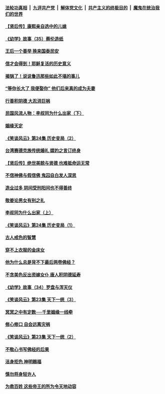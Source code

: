 ####  [法轮功真相](../../../../basic/blob/master/README.md?t=08211439) &nbsp;|&nbsp; [九评共产党](../../../../9ping.md/blob/master/README.md?t=08211439) &nbsp;|&nbsp; [解体党文化](../../../../jtdwh.md/blob/master/README.md?t=08211439)  &nbsp;|&nbsp; [共产主义的终极目的](../../../../gczydzjmd.md/blob/master/README.md?t=08211439) &nbsp;|&nbsp; [魔鬼在统治我们的世界](../../../../mgztzwmdsj.md/blob/master/README.md?t=08211439) 

#### [【贤后传】康熙亲自选中的儿媳](../pages/prog647/a102648586.md?t=08211439) 

#### [《幼学》故事（35）蔡伦造纸](../pages/prog647/a102648569.md?t=08211439) 

#### [王后一个善举 换来国泰民安](../pages/prog647/a102648357.md?t=08211439) 

#### [信才会得到！耶稣复活的历史意义](../pages/prog647/a102648280.md?t=08211439) 

#### [揭锅了！说说鲁迅那些如此不堪的事儿](../pages/prog647/a102647672.md?t=08211439) 

#### [“等你长大了 我便娶你” 他们后来真的成为夫妻](../pages/prog647/a102647657.md?t=08211439) 

#### [行善积阴德 大忍消巨祸](../pages/prog647/a102647644.md?t=08211439) 

#### [民国风流人物：李叔同为什么出家（下）](../pages/prog647/a102647636.md?t=08211439) 

#### [姻缘天定](../pages/prog647/a102646895.md?t=08211439) 

#### [《笑谈风云》第24集 历史变局（2）](../pages/prog647/a102646879.md?t=08211439) 

#### [台湾赛德克族传统婚礼 媒妁之言订终身](../pages/prog647/a102646649.md?t=08211439) 

#### [【贤后传】绝世美貌与贤德 也难抵命运无常](../pages/prog647/a102646047.md?t=08211439) 

#### [不信神佛与假信佛 鬼囚自白发人深思](../pages/prog647/a102646033.md?t=08211439) 

#### [造业过多 阴间受刑阳间也不得善终](../pages/prog647/a102646010.md?t=08211439) 

#### [敬姜论男女有别之礼](../pages/prog647/a102645258.md?t=08211439) 

#### [李叔同为什么出家（上）](../pages/prog647/a102645242.md?t=08211439) 

#### [《笑谈风云》第24集 历史变局（1）](../pages/prog647/a102645211.md?t=08211439) 

#### [古人戒色的智慧](../pages/prog647/a102644639.md?t=08211439) 

#### [穿不上衣服的金床女](../pages/prog647/a102644620.md?t=08211439) 

#### [他为什么总是背不下最后两卷佛经？](../pages/prog647/a102644587.md?t=08211439) 

#### [不贪美色反出资嫁女仆 唐人积阴德延寿](../pages/prog647/a102643957.md?t=08211439) 

#### [《幼学》故事（34）罗盘与浑天仪](../pages/prog647/a102643951.md?t=08211439) 

#### [《笑谈风云》第23集 天下一统（3）](../pages/prog647/a102643937.md?t=08211439) 

#### [冥冥之中有定数──千里姻缘一线牵](../pages/prog647/a102643074.md?t=08211439) 

#### [修心修口 自会远离灾祸](../pages/prog647/a102643036.md?t=08211439) 

#### [《笑谈风云》第23集 天下一统（2）](../pages/prog647/a102643014.md?t=08211439) 

#### [不敬心书写佛经的后果](../pages/prog647/a102642368.md?t=08211439) 

#### [洁身拒色 神明赐福](../pages/prog647/a102642363.md?t=08211439) 

#### [慎勿将身轻许人](../pages/prog647/a102642222.md?t=08211439) 

#### [为救百姓 这些帝王的所为令天地动容](../pages/prog647/a102642052.md?t=08211439) 


